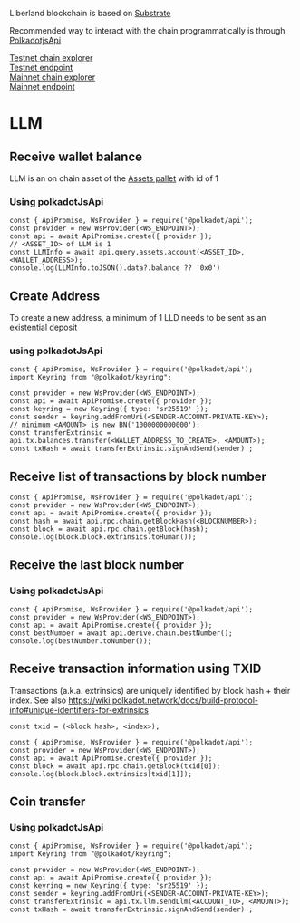Liberland blockchain is based on [Substrate](https://substrate.io/)

Recommended way to interact with the chain programmatically is through [PolkadotjsApi](https://github.com/polkadot-js/api)

[Testnet chain explorer](https://polkadot.js.org/apps/?rpc=wss%3A%2F%2Ftestchain.liberland.org%2F#/explorer)  
[Testnet endpoint](wss://testchain.liberland.org/)  
[Mainnet chain explorer](https://polkadot.js.org/apps/?rpc=wss%3A%2F%2Fmainnet.liberland.org%2F#/staking)  
[Mainnet endpoint](wss://mainnet.liberland.org/)  

# LLM

## Receive wallet balance
LLM is an on chain asset of the [Assets pallet](https://paritytech.github.io/substrate/master/pallet_assets/index.html) with id of 1

### Using polkadotJsApi
```
const { ApiPromise, WsProvider } = require('@polkadot/api');
const provider = new WsProvider(<WS_ENDPOINT>);
const api = await ApiPromise.create({ provider });
// <ASSET_ID> of LLM is 1
const LLMInfo = await api.query.assets.account(<ASSET_ID>, <WALLET_ADDRESS>);
console.log(LLMInfo.toJSON().data?.balance ?? '0x0')
```
## Create Address
To create a new address, a minimum of 1 LLD needs to be sent as an existential deposit

### using polkadotJsApi
```
const { ApiPromise, WsProvider } = require('@polkadot/api');
import Keyring from "@polkadot/keyring";

const provider = new WsProvider(<WS_ENDPOINT>);
const api = await ApiPromise.create({ provider });
const keyring = new Keyring({ type: 'sr25519' });
const sender = keyring.addFromUri(<SENDER-ACCOUNT-PRIVATE-KEY>);
// minimum <AMOUNT> is new BN('1000000000000');
const transferExtrinsic = api.tx.balances.transfer(<WALLET_ADDRESS_TO_CREATE>, <AMOUNT>);
const txHash = await transferExtrinsic.signAndSend(sender) ;
```

## Receive list of transactions by block number

```
const { ApiPromise, WsProvider } = require('@polkadot/api');
const provider = new WsProvider(<WS_ENDPOINT>);
const api = await ApiPromise.create({ provider });
const hash = await api.rpc.chain.getBlockHash(<BLOCKNUMBER>);
const block = await api.rpc.chain.getBlock(hash);
console.log(block.block.extrinsics.toHuman());
```

## Receive the last block number

### Using polkadotJsApi
```
const { ApiPromise, WsProvider } = require('@polkadot/api');
const provider = new WsProvider(<WS_ENDPOINT>);
const api = await ApiPromise.create({ provider });
const bestNumber = await api.derive.chain.bestNumber();
console.log(bestNumber.toNumber());
```

## Receive transaction information using TXID

Transactions (a.k.a. extrinsics) are uniquely identified by block hash + their index. See also https://wiki.polkadot.network/docs/build-protocol-info#unique-identifiers-for-extrinsics

```
const txid = (<block hash>, <index>);

const { ApiPromise, WsProvider } = require('@polkadot/api');
const provider = new WsProvider(<WS_ENDPOINT>);
const api = await ApiPromise.create({ provider });
const block = await api.rpc.chain.getBlock(txid[0]);
console.log(block.block.extrinsics[txid[1]]);
```

## Coin transfer

### Using polkadotJsApi
```
const { ApiPromise, WsProvider } = require('@polkadot/api');
import Keyring from "@polkadot/keyring";

const provider = new WsProvider(<WS_ENDPOINT>);
const api = await ApiPromise.create({ provider });
const keyring = new Keyring({ type: 'sr25519' });
const sender = keyring.addFromUri(<SENDER-ACCOUNT-PRIVATE-KEY>);
const transferExtrinsic = api.tx.llm.sendLlm(<ACCOUNT_TO>, <AMOUNT>);
const txHash = await transferExtrinsic.signAndSend(sender) ;
```

